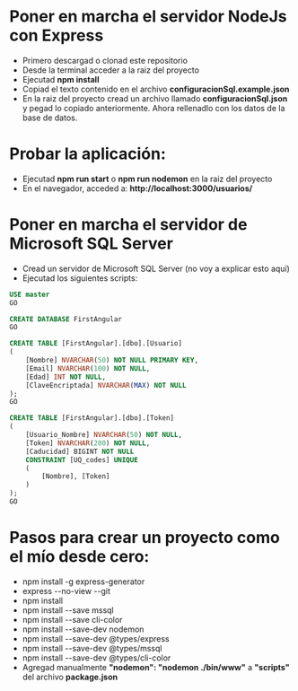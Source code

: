 Poner en marcha el servidor NodeJs con Express
==============================================
- Primero descargad o clonad este repositorio
- Desde la terminal acceder a la raiz del proyecto
- Ejecutad **npm install**
- Copiad el texto contenido en el archivo **configuracionSql.example.json**
- En la raiz del proyecto cread un archivo llamado **configuracionSql.json** y pegad lo copiado anteriormente. 
Ahora rellenadlo con los datos de la base de datos.

Probar la aplicación:
===============
- Ejecutad **npm run start** o **npm run nodemon** en la raiz del proyecto
- En el navegador, acceded a: **http://localhost:3000/usuarios/**

Poner en marcha el servidor de Microsoft SQL Server
===========
- Cread un servidor de Microsoft SQL Server (no voy a explicar esto aquí)
- Ejecutad los siguientes scripts:
```sql
USE master
GO

CREATE DATABASE FirstAngular
GO

CREATE TABLE [FirstAngular].[dbo].[Usuario]
(
    [Nombre] NVARCHAR(50) NOT NULL PRIMARY KEY,
    [Email] NVARCHAR(100) NOT NULL,
    [Edad] INT NOT NULL,
    [ClaveEncriptada] NVARCHAR(MAX) NOT NULL
);
GO

CREATE TABLE [FirstAngular].[dbo].[Token]
(
    [Usuario_Nombre] NVARCHAR(50) NOT NULL,
    [Token] NVARCHAR(200) NOT NULL,
    [Caducidad] BIGINT NOT NULL
    CONSTRAINT [UQ_codes] UNIQUE
    (
        [Nombre], [Token]
    )
);
GO
```
Pasos para crear un proyecto como el mío desde cero:
===================================
- npm install -g express-generator
- express --no-view --git
- npm install
- npm install --save mssql
- npm install --save cli-color
- npm install --save-dev nodemon
- npm install --save-dev @types/express
- npm install --save-dev @types/mssql
- npm install --save-dev @types/cli-color 
- Agregad manualmente **"nodemon": "nodemon ./bin/www"** a 
**"scripts"** del archivo **package.json**